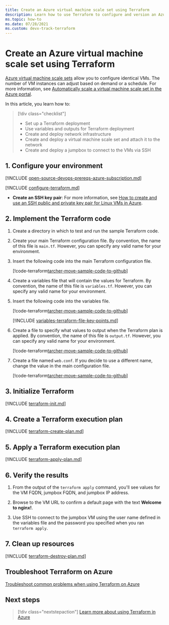 ```yaml
---
title: Create an Azure virtual machine scale set using Terraform
description: Learn how to use Terraform to configure and version an Azure virtual machine scale set.
ms.topic: how-to
ms.date: 07/28/2021
ms.custom: devx-track-terraform
---
```

 
# Create an Azure virtual machine scale set using Terraform

[Azure virtual machine scale sets](/azure/virtual-machine-scale-sets) allow you to configure identical VMs. The number of VM instances can adjust based on demand or a schedule. For more information, see [Automatically scale a virtual machine scale set in the Azure portal](/azure/virtual-machine-scale-sets/virtual-machine-scale-sets-autoscale-portal).

In this article, you learn how to:

> [!div class="checklist"]
> * Set up a Terraform deployment
> * Use variables and outputs for Terraform deployment
> * Create and deploy network infrastructure
> * Create and deploy a virtual machine scale set and attach it to the network
> * Create and deploy a jumpbox to connect to the VMs via SSH

## 1. Configure your environment

[!INCLUDE [open-source-devops-prereqs-azure-subscription.md](../includes/open-source-devops-prereqs-azure-subscription.md)]

[!INCLUDE [configure-terraform.md](includes/configure-terraform.md)]

- **Create an SSH key pair**: For more information, see [How to create and use an SSH public and private key pair for Linux VMs in Azure](/azure/virtual-machines/linux/mac-create-ssh-keys).

## 2. Implement the Terraform code

1. Create a directory in which to test and run the sample Terraform code.

1. Create your main Terraform configuration file. By convention, the name of this file is `main.tf`. However, you can specify any valid name for your environment.

1. Insert the following code into the main Terraform configuration file.

    [!code-terraform[tarcher-move-sample-code-to-github](../../terraform_samples/quickstart/201-vmss-jumpbox/main.tf)]

1. Create a variables file that will contain the values for Terraform. By convention, the name of this file is `variables.tf`. However, you can specify any valid name for your environment.

1. Insert the following code into the variables file.

    [!code-terraform[tarcher-move-sample-code-to-github](../../terraform_samples/quickstart/201-vmss-jumpbox/variables.tf)]

    [!INCLUDE [variables-terraform-file-key-points.md](includes/variables-terraform-file-key-points.md)]

1. Create a file to specify what values to output when the Terraform plan is applied. By convention, the name of this file is `output.tf`. However, you can specify any valid name for your environment.

    [!code-terraform[tarcher-move-sample-code-to-github](../../terraform_samples/quickstart/201-vmss-jumpbox/output.tf)]

1. Create a file named `web.conf`. If you decide to use a different name, change the value in the main configuration file.

    [!code-terraform[tarcher-move-sample-code-to-github](../../terraform_samples/quickstart/201-vmss-jumpbox/web.conf)]

## 3. Initialize Terraform

[!INCLUDE [terraform-init.md](includes/terraform-init.md)]

## 4. Create a Terraform execution plan

[!INCLUDE [terraform-create-plan.md](includes/terraform-create-plan.md)]

## 5. Apply a Terraform execution plan

[!INCLUDE [terraform-apply-plan.md](includes/terraform-apply-plan.md)]

## 6. Verify the results

1. From the output of the `terraform apply` command, you'll see values for the VM FQDN, jumpbox FQDN, and jumpbox IP address.

1. Browse to the VM URL to confirm a default page with the text **Welcome to nginx!**.

1. Use SSH to connect to the jumpbox VM using the user name defined in the variables file and the password you specified when you ran `terraform apply`.

## 7. Clean up resources

[!INCLUDE [terraform-destroy-plan.md](includes/terraform-destroy-plan.md)]

## Troubleshoot Terraform on Azure

[Troubleshoot common problems when using Terraform on Azure](troubleshoot.md)

## Next steps

> [!div class="nextstepaction"] 
> [Learn more about using Terraform in Azure](/azure/terraform)
